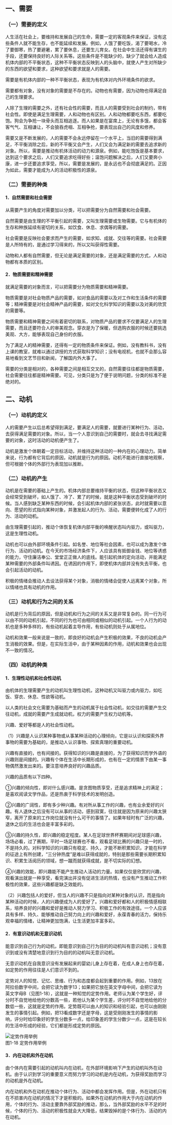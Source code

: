 
## 一、需要

### （一）需要的定义

人生活在社会上，要维持和发展自己的生命，需要一定的客观条件来保证，没有这些条件人就不能生存，也不能延续和发展。例如，人饿了要吃饭，渴了要喝水，冷了要御寒，热了要避暑，累了要休息，还要生儿育女。在社会中生活还得有谋生的手段，还要保持良好的人际关系等。这些条件是不能缺少的，缺少了就会给人造成机体内部的不平衡状态，这种不平衡状态反映到人的头脑中，就使人产生对所缺少的东西的欲望和要求，这种欲望和要求就是人的需要。

需要是有机体内部的一种不平衡状态，表现为有机体对内外环境条件的欲求。

需要都有对象，没有对象的需要是不存在的。动物也有需要，因为动物也得满足自己的生理要求。

人除了生理的需要之外，还有社会性的需要，而且人的需要受到社会的制约，带有社会性。即使是满足生理需要，人和动物也有区别。人和动物都要吃东西，都要吃饱。狗会为争抢一块骨头而互相追逐。而人如果是在宴席上，无论有多饿，都会客客气气、互相谦让，不会狼吞虎咽、互相争抢，要表现出自己的风度和修养。

需要又是不断发展的，人的需要不会永远停留在一个水平上，当旧的需要得到满足，不平衡消除之后，新的不平衡又会产生，人们又会为满足新的需要去追求新的对象。所以，需要是推动有机体活动的动力和源泉。例如，能吃饱饭是基本要求，达到这个要求之后，人们又要追求吃得好些；温饱问题解决之后，人们又要奔小康，进一步还要追求享受。所以，需要是发展的，是永远也不会彻底满足的。正因为如此，需要才能成为人的活动积极性的源泉。

### （二）需要的种类

#### 1．自然需要和社会需要

从需要产生的角度对需要加以分类，可以把需要分为自然需要和社会需要。

自然需要是由生理的不平衡引起的需要，又叫生理需要或生物需要。它与有机体的生存和种族延续有密切的关系，如饮食、休息、求偶等的需要。

社会需要是反映社会要求而产生的需要，如求知、成就、交往等的需要。社会需要是人所特有的，是通过学习得来的，所以又叫获得性需要。

动物和人都有自然需要，但无论是满足需要的对象，还是满足需要的方式，人和动物都有本质的区别。

#### 2．物质需要和精神需要

就满足需要的对象而言，可以把需要分为物质需要和精神需要。

物质需要是对社会物质产品的需要，如对食品的需要以及对工作和生活条件的需要等；精神需要是对社会精神产品的需要，如对文化科学知识的需要以及对美的欣赏的需要等。

物质需要和精神需要之间有着密切的联系，对物质产品的要求不仅要满足人的生理需要，而且还要符合人的审美观念。穿衣是为了保暖，但选购衣服的时候还要挑选美观、大方，能够表现自己身份的衣服。

为了满足人的精神需要，还得有一定的物质条件来保证。例如，没有教科书，没有上课的教室，就难以通过讲授的方式获取科学知识；没有电视机，也就不会那么容易地看到文艺节目和新闻，了解国内外大事了。

需要的分类是相对的，各种需要之间是相互交叉的，自然需要往往都是物质需要，社会需要往往都是精神需要。可见，分类只是为了便于说明问题，分类的标准不是绝对的。

## 二、动机

### （一）动机的定义

人的需要产生以后总希望得到满足，要满足人的需要，就要进行某种行为、活动，去获得满足需要的对象。所以，当一个人意识到自己的需要时，就会去寻找满足需要的对象，这时活动的动机便产生了。

动机是激发个体朝着一定目标活动，并维持这种活动的一种内在的心理动力。简单来说，行为都有它背后的原因，动机就是行为的原因。动机不能进行直接地观察，但可根据个体的外部行为表现加以推断。

### （二）动机的产生

动机是在需要的基础上产生的。机体内部总要维持平衡的状态，但这种平衡状态又会经常受到破坏，如人饿了、冷了、累了的时候，就是这种平衡状态受到破坏的时候。当人感到缺乏某种东西的时候，会引起机体内部的紧张状态，此时就需要以意向、愿望的形式指向某种对象，并激发起人的行为、活动，需要便转化成了人的行为、活动的动机。

由生理需要引起的，推动个体恢复机体内部平衡的唤醒状态叫内驱力，或叫驱力，这是生理性动机。

动机也可以由外部环境条件引起。如名誉、地位等社会因素，也可以成为激发个体行为、活动的动机。在今天的市场经济条件下，人应该具有抵御金钱、地位等诱惑的能力，守住廉洁奉公、堂堂正正做人的底线。能引起机体的定向活动，并能满足某种需要的外部条件叫诱因。在诱因的作用下，即使机体内部并没有失去平衡，也会引起活动的动机。

积极的情绪会推动人去设法获得某个对象，消极的情绪会促使人远离某个对象，所以情绪也具有动机的作用。

### （三）动机和行为之间的关系

动机是行为背后的原因，但是动机和行为之间的关系又是非常复杂的。同一行为可以由不同的动机引起，不同的行为也可由相同或相似的动机引起。一个人行为的动机也是多种多样的，有些动机起着主导作用，有些动机则处于从属地位。

动机和效果一般来说是一致的，即良好的动机会产生积极的效果，不良的动机会产生消极的效果。但是，在实际生活中，由于某种因素的作用，动机和效果也会出现不一致的情况。

### （四）动机的种类

#### 1．生理性动机和社会性动机

由机体的生理需要产生的动机叫生理性动机，这种动机又叫驱力或内驱力，如吃饭、穿衣、休息、性欲等动机。

以人类的社会文化需要为基础而产生的动机属于社会性动机，如交往的需要产生交往动机，成就的需要产生成就动机，权力的需要产生权力动机等。

兴趣、爱好等都是人的社会性动机。

（1）兴趣是人认识某种事物或从事某种活动的心理倾向，它是以认识和探索外界事物的需要为基础的，是推动人认识事物、探索真理的重要动机。

兴趣有直接的，也有间接的。获得知识的兴趣是直接的，为了获得知识而学外语的兴趣则是间接的。兴趣有个体在生活中长期形成的，也有在一定的情景下由某一事物偶然激发出来的。要注意培养良好的兴趣品质。

兴趣的品质有以下四种。

①兴趣的倾向性，即对什么感兴趣。是贪图物质享受，还是追求精神上的满足；是喜欢阅读文学作品，还是热衷于科学技术的发明创造。

②兴趣的广阔性，即有多少种兴趣。有对所从事工作的兴趣，也有业余爱好的兴趣。有人退休之后没有可以从事的活动，感到寂寞，往往就是因为原来的兴趣太狭窄，离开了原来的工作岗位就没有什么可干的事情了。如果年轻时有广泛的兴趣，退休之后的生活也会是丰富多彩的。

③兴趣的持久性，即兴趣的稳定程度。某人在足球世界杯赛期间对足球感兴趣，场场必看，过了赛期，平时一场足球赛也不看，观看足球比赛的兴趣只是一时的，不是持久的。对科学知识的兴趣只有稳定、持久，才能不断积累知识，才能在科学的征途上有所创建，“三分钟热度”是难以获得成就的，特别是那些需要长期积累知识、积累生活阅历的领域，想一蹴而就获得成就，是不切实际的幻想。

④兴趣的效能，即兴趣能不能产生推动人活动的力量。如果仅仅是欣赏的兴趣，观看演出就是一种享受，看完演出并没有促进生活的热情，也没有产生推动工作积极性的效果，这些兴趣都是缺乏效能的。

（2）兴趣包括人的爱好，但当人的兴趣不只是指向对某种对象的认识，而是指向某种活动的时候，人的兴趣便成为人的爱好了。兴趣和爱好都和人的积极情感相联系，培养良好的兴趣和爱好是推动人努力学习、积极工作的有效途径。一个人应该具有多样、持久、能够推动自己努力向上的兴趣和爱好，永葆青春的活力，保持乐观幸福的情绪，让精神更加饱满，让生活更加丰富多彩。

#### 2．有意识动机和无意识动机

能意识到自己行为的动机，即能意识到自己行为目的的动机叫有意识动机；没有意识到或没有清楚地意识到行为目的的动机叫无意识动机。

无意识动机在自我意识没有发展起来的婴幼儿身上存在着，在成人身上也存在着，如定势的作用往往是人们意识不到的。

定势对人的知觉、记忆、思维、行为和态度都会起到重要的作用。例如，13放在阿拉伯数字中间，会把它读为数字13；如果把它放在英文字母中间，会把它读为英文字母B（见图1-18），这就是一种知觉的定势作用。老师认为某个学生好，评分时不自觉地给他的分数高一些，若他认为某个学生差，评分时不自觉地给他的分数低一些，这就是定势的作用。定势既可以由人的知识和经验引起，也可以由刚刚发生的事情引起。例如，把13看成数字还是字母，这是受刚刚发生的事情的影响，评分时给印象好的学生分数多一点，给印象差的学生分数少一点，这是在较长的生活中形成的经验，它们都是形成定势的原因。

![定势作用举例](/images/opus/unclassified/theory/1-18.jpg "定势作用举例")<br/>
图1-18 定势作用举例

#### 3．内在动机和外在动机

由个体内在需要引起的动机叫内在动机，在外部环境影响下产生的动机叫外在动机。由于认识到学习的重要意义而努力学习的动机是内在动机，为获得奖励而学习的动机是外在动机。

内在动机和外在动机在推动个体行为、活动中都会发挥作用。但是，外在动机只有在不损害内在动机的情况下才是积极的。如果外在动机的作用大于内在动机的作用，个体的行为、活动主要靠外部奖励的推动，那么，当外部奖励的水平不足的时候，个体的行为、活动的积极性就会大大降低，结果毁掉的是个体行为、活动的内在动机。
